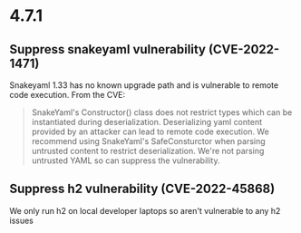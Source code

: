 # 4.7.1

## Suppress snakeyaml vulnerability (CVE-2022-1471)
Snakeyaml 1.33 has no known upgrade path and is vulnerable to remote code execution. From the CVE:
> SnakeYaml's Constructor() class does not restrict types which can be instantiated during deserialization. Deserializing yaml content provided by an attacker can lead to remote code execution. We recommend using SnakeYaml's SafeConsturctor when parsing untrusted content to restrict deserialization.
We're not parsing untrusted YAML so can suppress the vulnerability.

## Suppress h2 vulnerability (CVE-2022-45868)
We only run h2 on local developer laptops so aren't vulnerable to any h2 issues
